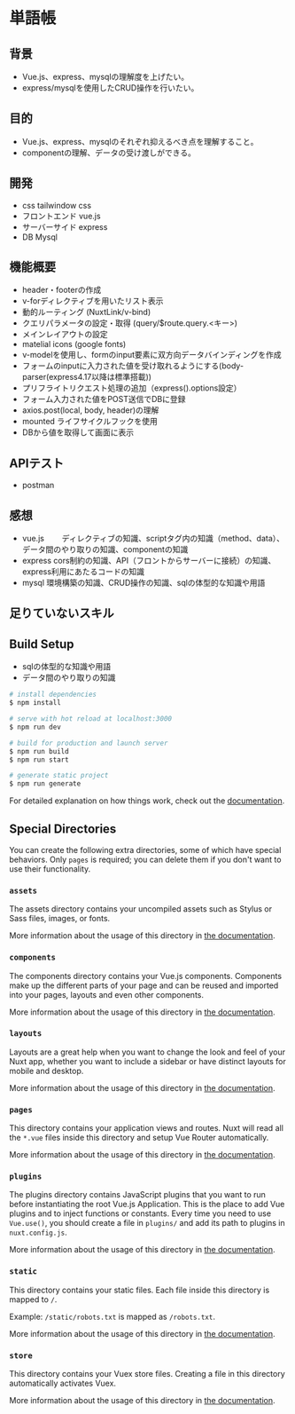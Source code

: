 # 単語帳
## 背景
* Vue.js、express、mysqlの理解度を上げたい。
* express/mysqlを使用したCRUD操作を行いたい。

## 目的
* Vue.js、express、mysqlのそれぞれ抑えるべき点を理解すること。
* componentの理解、データの受け渡しができる。

## 開発
* css tailwindow css
* フロントエンド vue.js
* サーバーサイド express
* DB Mysql

## 機能概要
* header・footerの作成
* v-forディレクティブを用いたリスト表示
* 動的ルーティング (NuxtLink/v-bind)
* クエリパラメータの設定・取得 (query/$route.query.<キー>)
* メインレイアウトの設定
* matelial icons (google fonts)
* v-modelを使用し、formのinput要素に双方向データバインディングを作成
* フォームのinputに入力された値を受け取れるようにする(body-parser(express4.17以降は標準搭載))
* プリフライトリクエスト処理の追加（express().options設定）
* フォーム入力された値をPOST送信でDBに登録
* axios.post(local, body, header)の理解
* mounted ライフサイクルフックを使用
* DBから値を取得して画面に表示

## APIテスト
* postman

## 感想
* vue.js
　　ディレクティブの知識、scriptタグ内の知識（method、data）、データ間のやり取りの知識、componentの知識
* express
 cors制約の知識、API（フロントからサーバーに接続）の知識、express利用にあたるコードの知識
* mysql
  環境構築の知識、CRUD操作の知識、sqlの体型的な知識や用語

## 足りていないスキル

## Build Setup
* sqlの体型的な知識や用語
* データ間のやり取りの知識

```bash
# install dependencies
$ npm install

# serve with hot reload at localhost:3000
$ npm run dev

# build for production and launch server
$ npm run build
$ npm run start

# generate static project
$ npm run generate
```

For detailed explanation on how things work, check out the [documentation](https://nuxtjs.org).

## Special Directories

You can create the following extra directories, some of which have special behaviors. Only `pages` is required; you can delete them if you don't want to use their functionality.

### `assets`

The assets directory contains your uncompiled assets such as Stylus or Sass files, images, or fonts.

More information about the usage of this directory in [the documentation](https://nuxtjs.org/docs/2.x/directory-structure/assets).

### `components`

The components directory contains your Vue.js components. Components make up the different parts of your page and can be reused and imported into your pages, layouts and even other components.

More information about the usage of this directory in [the documentation](https://nuxtjs.org/docs/2.x/directory-structure/components).

### `layouts`

Layouts are a great help when you want to change the look and feel of your Nuxt app, whether you want to include a sidebar or have distinct layouts for mobile and desktop.

More information about the usage of this directory in [the documentation](https://nuxtjs.org/docs/2.x/directory-structure/layouts).


### `pages`

This directory contains your application views and routes. Nuxt will read all the `*.vue` files inside this directory and setup Vue Router automatically.

More information about the usage of this directory in [the documentation](https://nuxtjs.org/docs/2.x/get-started/routing).

### `plugins`

The plugins directory contains JavaScript plugins that you want to run before instantiating the root Vue.js Application. This is the place to add Vue plugins and to inject functions or constants. Every time you need to use `Vue.use()`, you should create a file in `plugins/` and add its path to plugins in `nuxt.config.js`.

More information about the usage of this directory in [the documentation](https://nuxtjs.org/docs/2.x/directory-structure/plugins).

### `static`

This directory contains your static files. Each file inside this directory is mapped to `/`.

Example: `/static/robots.txt` is mapped as `/robots.txt`.

More information about the usage of this directory in [the documentation](https://nuxtjs.org/docs/2.x/directory-structure/static).

### `store`

This directory contains your Vuex store files. Creating a file in this directory automatically activates Vuex.

More information about the usage of this directory in [the documentation](https://nuxtjs.org/docs/2.x/directory-structure/store).
